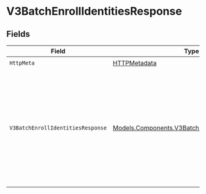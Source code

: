 # V3BatchEnrollIdentitiesResponse


## Fields

| Field                                                                                                            | Type                                                                                                             | Required                                                                                                         | Description                                                                                                      | Example                                                                                                          |
| ---------------------------------------------------------------------------------------------------------------- | ---------------------------------------------------------------------------------------------------------------- | ---------------------------------------------------------------------------------------------------------------- | ---------------------------------------------------------------------------------------------------------------- | ---------------------------------------------------------------------------------------------------------------- |
| `HttpMeta`                                                                                                       | [HTTPMetadata](../../Models/Components/HTTPMetadata.md)                                                          | :heavy_check_mark:                                                                                               | N/A                                                                                                              |                                                                                                                  |
| `V3BatchEnrollIdentitiesResponse`                                                                                | [Models.Components.V3BatchEnrollIdentitiesResponse](../../Models/Components/V3BatchEnrollIdentitiesResponse.md)  | :heavy_minus_sign:                                                                                               | V3BatchEnrollIdentitiesResponse                                                                                  | {<br/>"results": [<br/>{<br/>"identityId": "e0f78bc2-f748-4eda-9d29-d756844507fc"<br/>},<br/>{<br/>"error": "Invalid Phone Number"<br/>}<br/>]<br/>} |